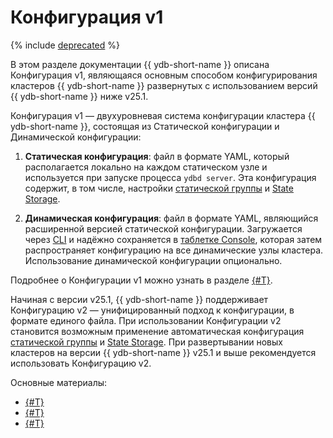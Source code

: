 # Конфигурация v1

{% include [deprecated](_includes/deprecated.md) %}

В этом разделе документации {{ ydb-short-name }} описана Конфигурация v1, являющаяся основным способом конфигурирования кластеров {{ ydb-short-name }} развернутых с использованием версий {{ ydb-short-name }} ниже v25.1.

Конфигурация v1 — двухуровневая система конфигурации кластера {{ ydb-short-name }}, состоящая из Статической конфигурации и Динамической конфигурации:

1. **Статическая конфигурация**: файл в формате YAML, который располагается локально на каждом статическом узле и используется при запуске процесса `ydbd server`. Эта конфигурация содержит, в том числе, настройки [статической группы](../../../concepts/glossary.md#static-group) и [State Storage](../../../concepts/glossary.md#state-storage).

2. **Динамическая конфигурация**: файл в формате YAML, являющийся расширенной версией статической конфигурации. Загружается через [CLI](../../../recipes/ydb-cli/index.md) и надёжно сохраняется в [таблетке Console](../../../concepts/glossary.md#console), которая затем распространяет конфигурацию на все динамические узлы кластера. Использование динамической конфигурации опционально.

Подробнее о Конфигурации v1 можно узнать в разделе [{#T}](config-overview.md).

Начиная с версии v25.1, {{ ydb-short-name }} поддерживает Конфигурацию v2 — унифицированный подход к конфигурации, в формате единого файла. При использовании Конфигурации v2 становится возможным применение автоматическая конфигурация [статической группы](../../../concepts/glossary.md#static-group) и [State Storage](../../../concepts/glossary.md#state-storage). При развертывании новых кластеров на версии {{ ydb-short-name }} v25.1 и выше рекомендуется использовать Конфигурацию v2.

Основные материалы:

- [{#T}](cluster-expansion.md)
- [{#T}](state-storage-move.md)
- [{#T}](static-group-move.md)

